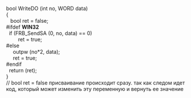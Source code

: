 bool    WriteDO (int no, WORD data)    
{   
&nbsp;&nbsp;  bool ret = false;  
#ifdef __WIN32__  
&nbsp; if (FRB_SendSA (0, no, data) == 0)  
&ensp; &ensp; &ensp; ret = true;  
#else  
&nbsp; &ensp; 	outpw (no*2, data);           
&nbsp; &ensp; 	ret = true;  
#endif  
&nbsp;   return (ret);  
}    
// bool ret = false присваивание происходит сразу. так как следом идет код, который может изменить эту переменную и вернуть ее значение 
